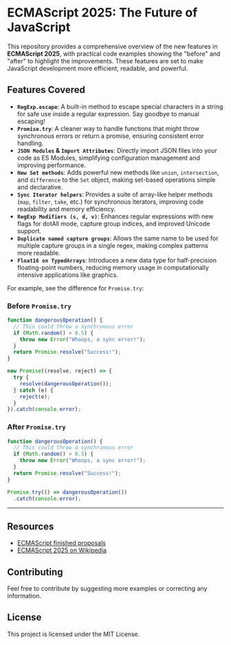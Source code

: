 

# ECMAScript 2025: The Future of JavaScript

This repository provides a comprehensive overview of the new features in **ECMAScript 2025**, with practical code examples showing the "before" and "after" to highlight the improvements. These features are set to make JavaScript development more efficient, readable, and powerful.

## Features Covered

  * **`RegExp.escape`**: A built-in method to escape special characters in a string for safe use inside a regular expression. Say goodbye to manual escaping\!
  * **`Promise.try`**: A cleaner way to handle functions that might throw synchronous errors or return a promise, ensuring consistent error handling.
  * **`JSON Modules` & `Import Attributes`**: Directly import JSON files into your code as ES Modules, simplifying configuration management and improving performance.
  * **`New Set methods`**: Adds powerful new methods like `union`, `intersection`, and `difference` to the `Set` object, making set-based operations simple and declarative.
  * **`Sync Iterator helpers`**: Provides a suite of array-like helper methods (`map`, `filter`, `take`, etc.) for synchronous iterators, improving code readability and memory efficiency.
  * **`RegExp Modifiers (s, d, v)`**: Enhances regular expressions with new flags for dotAll mode, capture group indices, and improved Unicode support.
  * **`Duplicate named capture groups`**: Allows the same name to be used for multiple capture groups in a single regex, making complex patterns more readable.
  * **`Float16 on TypedArrays`**: Introduces a new data type for half-precision floating-point numbers, reducing memory usage in computationally intensive applications like graphics.



For example, see the difference for `Promise.try`:

### Before `Promise.try`

```javascript
function dangerousOperation() {
  // This could throw a synchronous error
  if (Math.random() > 0.5) {
    throw new Error("Whoops, a sync error!");
  }
  return Promise.resolve("Success!");
}

new Promise((resolve, reject) => {
  try {
    resolve(dangerousOperation());
  } catch (e) {
    reject(e);
  }
}).catch(console.error);
```

### After `Promise.try`

```javascript
function dangerousOperation() {
  // This could throw a synchronous error
  if (Math.random() > 0.5) {
    throw new Error("Whoops, a sync error!");
  }
  return Promise.resolve("Success!");
}

Promise.try(() => dangerousOperation())
  .catch(console.error);
```



-----

## Resources

  * [ECMAScript finished proposals](https://github.com/tc39/proposals/blob/HEAD/finished-proposals.md)
  * [ECMAScript 2025 on Wikipedia](https://en.wikipedia.org/wiki/ECMAScript_version_history#16th_edition_%E2%80%93_ECMAScript_2025)

## Contributing

Feel free to contribute by suggesting more examples or correcting any information.

## License

This project is licensed under the MIT License.
